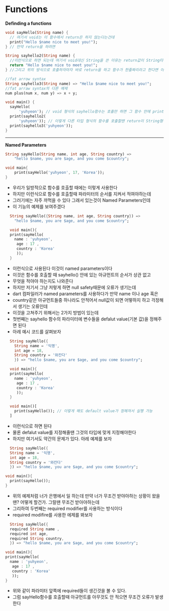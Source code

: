 # **Functions**

**Definding a functions**

~~~dart
void sayHello(String name) {
  // 여기서 void는 이 함수에서 return은 하지 않는다는건데
  print("Hello $name nice to meet you!");
} // 만약 return을 하려면

String sayhello2(String name) {
  //이런식으로 하면 되는데 여기서 void대신 String을 쓴 이유는 return값이 String타입이기 때문이다 만약 당신이 int타입을 return 한다면 String이 아닌 int가 void 대신 와야한다
  return "Hello $name nice to meet you!";
} //그리고 위의 방식으로 호출하자마자 바로 return을 하고 함수가 한줄짜리라고 한다면 이 방식 말고도 fat arrow syntax라는 방식으로 할 수 있다

//fat arrow syntax
String sayhello3(String name) => "Hello $name nice to meet you!";
//fat arraw syntax의 다른 예제
num plus(num x, num y) => x + y;

void main() {
  sayHello(
      'yuhyeon'); // void 형식의 sayhello함수는 호출만 하면 그 함수 안에 print가 있기때문에 따로 print를 안해줘도 되지만
  print(sayhello2(
      'yuhyeon')); // 이렇게 다른 타입 형식의 함수를 호출할땐 return이 String형식의 문장이기 때문에 return값을 출력하기 위해서 print를 사용했다
  print(sayhello3('yuhyeon'));
}
~~~

---

**Named Parameters**

~~~dart
String sayHello(String name, int age, String country) =>
    "hello $name, you are $age, and you come $country";

void main{
    print(sayHello('yuhyeon', 17, 'Korea'));  
}
~~~

- 우리가 일방적으로 함수를 호출할 때에는 이렇게 사용한다 
- 하지만 이런식으로 함수를 호출할때 파라미터의 순서를 지켜서 적여야하는데
- 그러기에는 자주 까먹을 수 있다 그래서 있는것이 Named Parameters인데 
- 이 기능의 예제를 보여주겠다 

~~~dart
  String sayHello({String name, int age, String country}) => 
    "hello $name, you are $age, and you come $country";

  void main(){
  print(sayHello(
    name : 'yuhyeon',
     age : 17 , 
     country : 'Korea'
     ));
  }
  ~~~


- 이런식으로 사용된다 이것이 named parameters이다 
- 이것은 함수를 호출할 때 sayhello() 안에 있는 아규먼트의 순서가 상관 없고 
- 무엇을 적야야 하는지도 나와준다 
- 하지만 저기서 그냥 저렇게 하면 null safety때문에 오류가 생기는데 
- dart 컴파일러가 named parameters를 사용하다가 만약 name 이나 age 혹은     
- country같은 아규먼트들중 하나라도 안적어서 null값이 되면 어떻하지 하고 걱정해서 생기는 오류인데 
- 이것을 고쳐주기 위해서는 2가지 방법이 있는데  
- 첫번째는 sayhello 함수의 파라미터에 변수들을 defalut value(기본 값)을 정해주면 된다 
- 아레 예시 코드를 살펴보자 

~~~ dart
  String sayHello({
    String name = '익명', 
    int age = 18, 
    String country = '와칸다'
    }) => "hello $name, you are $age, and you come $country";

  void main(){
  print(sayHello(
    name : 'yuhyeon',
     age : 17 , 
     country : 'Korea'
     ));
  }

  void main()[
    print(sayHello()); // 이렇게 해도 default value가 정해져서 실행 가능 
  ]
  ~~~
  - 이런식으로 하면 된다 
  - 물론 defalut value를 지정해줄땐 그것의 타입에 맞게 지정해야한다
  - 하지만 여기서도 약간의 문제가 있다. 아레 예제를 보자 

  ~~~ dart
    String sayHello({
    String name = '익명', 
    int age = 18, 
    String country = '와칸다'
    }) => "hello $name, you are $age, and you come $country";

  void main(){
    print(sayHello());
  }

  ~~~
  - 위의 예제처럼 너가 은행에서 일 하는데 만약 너가 무조건 받야아하는 상황이 왔을땐? 어떻게 할건가. 그럴땐 무조건 받아야하는데 
  - 그리하여 두번째는 required modifier를 사용하는 방식이다   
  - required modifire를 사용한 에제를 봐보자 

  ~~~dart
    String sayHello({
    required String name , 
    required int age, 
    required String country,
    }) => "hello $name, you are $age, and you come $country";

  void main(){
  print(sayHello(
    name : 'yuhyeon',
     age : 17 , 
     country : 'Korea'
     ));
  }
  ~~~
  - 위와 같이 파라미터 앞쪽에 required들이 생긴것을 볼 수 있다.
  - 그럼 sayHello함수를 호출할때 아규먼트를 아무것도 안 적으면 무조건 오류가 발생한다 